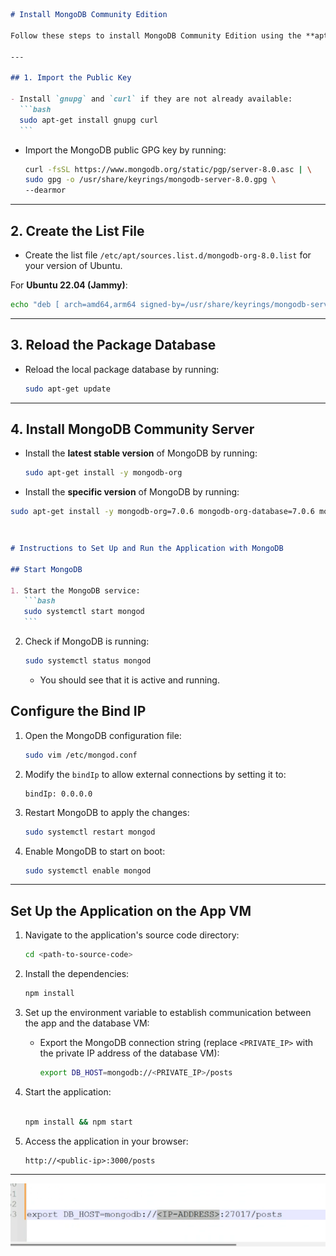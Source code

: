 ````markdown
# Install MongoDB Community Edition

Follow these steps to install MongoDB Community Edition using the **apt package manager**:

---

## 1. Import the Public Key

- Install `gnupg` and `curl` if they are not already available:
  ```bash
  sudo apt-get install gnupg curl
  ```
````

- Import the MongoDB public GPG key by running:
  ```bash
  curl -fsSL https://www.mongodb.org/static/pgp/server-8.0.asc | \
  sudo gpg -o /usr/share/keyrings/mongodb-server-8.0.gpg \
  --dearmor
  ```

---

## 2. Create the List File

- Create the list file `/etc/apt/sources.list.d/mongodb-org-8.0.list` for your version of Ubuntu.

For **Ubuntu 22.04 (Jammy)**:

```bash
echo "deb [ arch=amd64,arm64 signed-by=/usr/share/keyrings/mongodb-server-8.0.gpg ] https://repo.mongodb.org/apt/ubuntu jammy/mongodb-org/8.0 multiverse" | sudo tee /etc/apt/sources.list.d/mongodb-org-8.0.list
```

---

## 3. Reload the Package Database

- Reload the local package database by running:
  ```bash
  sudo apt-get update
  ```

---

## 4. Install MongoDB Community Server

- Install the **latest stable version** of MongoDB by running:
  ```bash
  sudo apt-get install -y mongodb-org
  ```
- Install the **specific version** of MongoDB by running:

```bash
sudo apt-get install -y mongodb-org=7.0.6 mongodb-org-database=7.0.6 mongodb-org-server=7.0.6 mongodb-mongosh mongodb-org-mongos=7.0.6 mongodb-org-tools=7.0.6
```

```

```

```

```

````markdown
# Instructions to Set Up and Run the Application with MongoDB

## Start MongoDB

1. Start the MongoDB service:
   ```bash
   sudo systemctl start mongod
   ```
````

2. Check if MongoDB is running:
   ```bash
   sudo systemctl status mongod
   ```
   - You should see that it is active and running.

## Configure the Bind IP

1. Open the MongoDB configuration file:
   ```bash
   sudo vim /etc/mongod.conf
   ```
2. Modify the `bindIp` to allow external connections by setting it to:
   ```
   bindIp: 0.0.0.0
   ```
3. Restart MongoDB to apply the changes:

   ```bash
   sudo systemctl restart mongod
   ```

4. Enable MongoDB to start on boot:
   ```bash
   sudo systemctl enable mongod
   ```

---

## Set Up the Application on the App VM

1. Navigate to the application's source code directory:
   ```bash
   cd <path-to-source-code>
   ```
2. Install the dependencies:

   ```bash
   npm install
   ```

3. Set up the environment variable to establish communication between the app and the database VM:

   - Export the MongoDB connection string (replace `<PRIVATE_IP>` with the private IP address of the database VM):
     ```bash
     export DB_HOST=mongodb://<PRIVATE_IP>/posts
     ```

4. Start the application:

   ```bash

   npm install && npm start
   ```

5. Access the application in your browser:
   ```
   http://<public-ip>:3000/posts
   ```

---

![MongoDB and App Connection](image.png)

```

```
